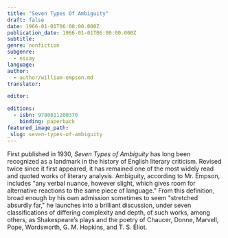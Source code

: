 ```yaml
---
title: "Seven Types Of Ambiguity"
draft: false
date: 1966-01-01T06:00:00.000Z
publication_date: 1966-01-01T06:00:00.000Z
subtitle:
genre: nonfiction
subgenre:
  - essay
language:
author:
  - author/william-empson.md
translator:

editor:

editions:
  - isbn: 9780811200370
    binding: paperback
featured_image_path:
_slug: seven-types-of-ambiguity
---
```


First published in 1930, _Seven Types of Ambiguity_ has long been recognized as a landmark in the history of English literary criticism. Revised twice since it first appeared, it has remained one of the most widely read and quoted works of literary analysis. Ambiguity, according to Mr. Empson, includes "any verbal nuance, however slight, which gives room for alternative reactions to the same piece of language." From this definition, broad enough by his own admission sometimes to seem "stretched absurdly far," he launches into a brilliant discussion, under seven classifications of differing complexity and depth, of such works, among others, as Shakespeare’s plays and the poetry of Chaucer, Donne, Marvell, Pope, Wordsworth, G. M. Hopkins, and T. S. Eliot.

